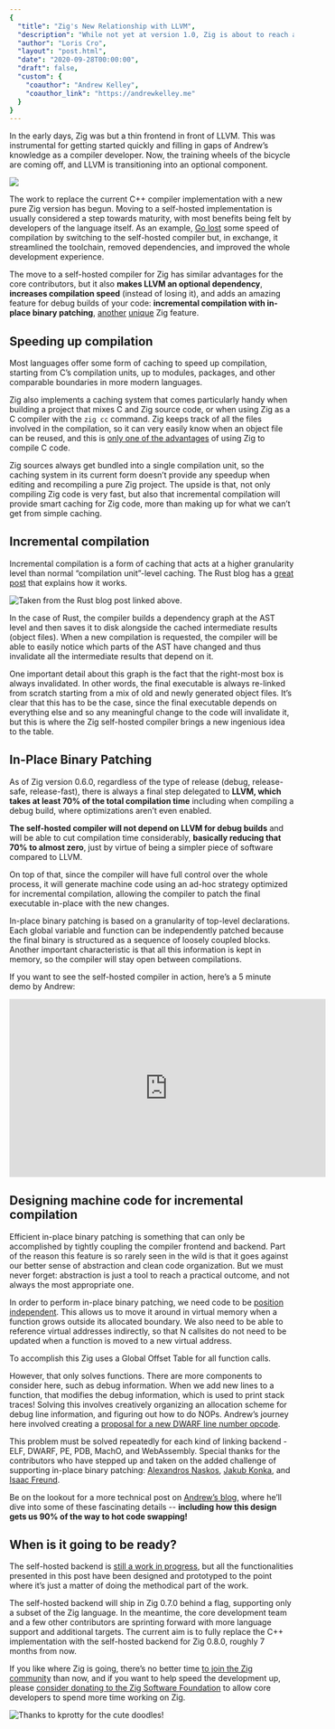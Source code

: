 ```yaml
---
{
  "title": "Zig's New Relationship with LLVM",
  "description": "While not yet at version 1.0, Zig is about to reach a new level of maturity and stability.", 
  "author": "Loris Cro",
  "layout": "post.html",
  "date": "2020-09-28T00:00:00",
  "draft": false,
  "custom": {
    "coauthor": "Andrew Kelley",
    "coauthor_link": "https://andrewkelley.me"
  }
}
---
```


In the early days, Zig was but a thin frontend in front of LLVM. This was instrumental for getting started quickly and filling in gaps of Andrew’s knowledge as a compiler developer. Now, the training wheels of the bicycle are coming off, and LLVM is transitioning into an optional component.

![](./protty1.png)

The work to replace the current C++ compiler implementation with a new pure Zig version has begun. Moving to a self-hosted implementation is usually considered a step towards maturity, with most benefits being felt by developers of the language itself. As an example, [Go lost](https://www.youtube.com/watch?v=cF1zJYkBW4A) some speed of compilation by switching to the self-hosted compiler but, in exchange, it streamlined the toolchain, removed dependencies, and improved the whole development experience.

The move to a self-hosted compiler for Zig has similar advantages for the core contributors, but it also **makes LLVM an optional dependency**, **increases compilation speed** (instead of losing it), and adds an amazing feature for debug builds of your code: **incremental compilation with in-place binary patching**, [another](/blog/what-is-zig-comptime/) [unique](/blog/zig-colorblind-async-await/) Zig feature.

## Speeding up compilation
Most languages offer some form of caching to speed up compilation, starting from C’s compilation units, up to modules, packages, and other comparable boundaries in more modern languages.

Zig also implements a caching system that comes particularly handy when building a project that mixes C and Zig source code, or when using Zig as a C compiler with the `zig cc` command. Zig keeps track of all the files involved in the compilation, so it can very easily know when an object file can be reused, and this is [only one of the advantages](https://andrewkelley.me/post/zig-cc-powerful-drop-in-replacement-gcc-clang.html) of using Zig to compile C code.

Zig sources always get bundled into a single compilation unit, so the caching system in its current form doesn’t provide any speedup when editing and recompiling a pure Zig project. The upside is that, not only compiling Zig code is very fast, but also that incremental compilation will provide smart caching for Zig code, more than making up for what we can’t get from simple caching.

## Incremental compilation
Incremental compilation is a form of caching that acts at a higher granularity level than normal “compilation unit”-level caching. The Rust blog has a [great post](https://blog.rust-lang.org/2016/09/08/incremental.html) that explains how it works.


![](./rust.png "Taken from the Rust blog post linked above.")


In the case of Rust, the compiler builds a dependency graph at the AST level and then saves it to disk alongside the cached intermediate results (object files). When a new compilation is requested, the compiler will be able to easily notice which parts of the AST have changed and thus invalidate all the intermediate results that depend on it.

One important detail about this graph is the fact that the right-most box is always invalidated. In other words, the final executable is always re-linked from scratch starting from a mix of old and newly generated object files. It’s clear that this has to be the case, since the final executable depends on everything else and so any meaningful change to the code will invalidate it, but this is where the Zig self-hosted compiler brings a new ingenious idea to the table.

## In-Place Binary Patching
As of Zig version 0.6.0, regardless of the type of release (debug, release-safe, release-fast), there is always a final step delegated to **LLVM, which takes at least 70% of the total compilation time** including when compiling a debug build, where optimizations aren’t even enabled.

**The self-hosted compiler will not depend on LLVM for debug builds** and will be able to cut compilation time considerably, **basically reducing that 70% to almost zero**, just by virtue of being a simpler piece of software compared to LLVM. 

On top of that, since the compiler will have full control over the whole process, it will generate machine code using an ad-hoc strategy optimized for incremental compilation, allowing the compiler to patch the final executable in-place with the new changes. 

In-place binary patching is based on a granularity of top-level declarations. Each global variable and function can be independently patched because the final binary is structured as a sequence of loosely coupled blocks. Another important characteristic is that all this information is kept in memory, so the compiler will stay open between compilations.

 If you want to see the self-hosted compiler in action, here’s a 5 minute demo by Andrew:

<div class="video-container">
<iframe src="https://player.vimeo.com/video/491488902" width="560" height="315" frameborder="0" allow="autoplay; fullscreen" allowfullscreen></iframe>
</div>

## Designing machine code for incremental compilation
Efficient in-place binary patching is something that can only be accomplished by tightly coupling the compiler frontend and backend. Part of the reason this feature is so rarely seen in the wild is that it goes against our better sense of abstraction and clean code organization. But we must never forget: abstraction is just a tool to reach a practical outcome, and not always the most appropriate one.

In order to perform in-place binary patching, we need code to be [position independent](https://en.wikipedia.org/wiki/Position-independent_code). This allows us to move it around in virtual memory when a function grows outside its allocated boundary. We also need to be able to reference virtual addresses indirectly, so that N callsites do not need to be updated when a function is moved to a new virtual address.

To accomplish this Zig uses a Global Offset Table for all function calls.

However, that only solves functions. There are more components to consider here, such as debug information. When we add new lines to a function, that modifies the debug information, which is used to print stack traces! Solving this involves creatively organizing an allocation scheme for debug line information, and figuring out how to do NOPs. Andrew’s journey here involved creating a [proposal for a new DWARF line number opcode](http://dwarfstd.org/ShowIssue.php?issue=200803.1).

This problem must be solved repeatedly for each kind of linking backend - ELF, DWARF, PE, PDB, MachO, and WebAssembly. Special thanks for the contributors who have stepped up and taken on the added challenge of supporting in-place binary patching: [Alexandros Naskos](https://github.com/alexnask), [Jakub Konka](http://www.jakubkonka.com/), and [Isaac Freund](https://ifreund.xyz/).

Be on the lookout for a more technical post on [Andrew’s blog](https://andrewkelley.me), where he’ll dive into some of these fascinating details -- **including how this design gets us 90% of the way to hot code swapping!**

## When is it going to be ready?
The self-hosted backend is [still a work in progress](https://github.com/ziglang/zig/projects/2), but all the functionalities presented in this post have been designed and prototyped to the point where it’s just a matter of doing the methodical part of the work.

The self-hosted backend will ship in Zig 0.7.0 behind a flag, supporting only a subset of the Zig language. In the meantime, the core development team and a few other contributors are sprinting forward with more language support and additional targets. The current aim is to fully replace the C++ implementation with the self-hosted backend for Zig 0.8.0, roughly 7 months from now.

If you like where Zig is going, there’s no better time [to join the Zig community](https://github.com/ziglang/zig/wiki/Community) than now, and if you want to help speed the development up, please [consider donating to the Zig Software Foundation](https://ziglang.org/zsf/) to allow core developers to spend more time working on Zig.

![](./protty2.png "Thanks to kprotty for the cute doodles!")
